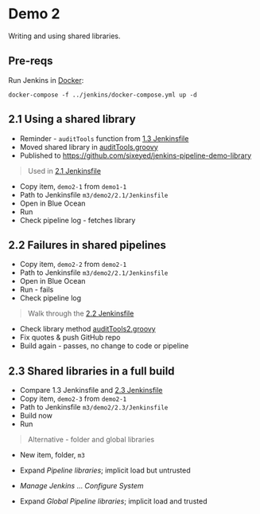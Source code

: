 # Demo 2

Writing and using shared libraries.

## Pre-reqs

Run Jenkins in [Docker](https://www.docker.com/products/docker-desktop):

```
docker-compose -f ../jenkins/docker-compose.yml up -d
```

## 2.1 Using a shared library

- Reminder - `auditTools` function from [1.3 Jenkinsfile](../demo1/1.3/Jenkinsfile)
- Moved shared library in [auditTools.groovy](../shared-library/vars/auditTools.groovy)
- Published to https://github.com/sixeyed/jenkins-pipeline-demo-library

> Used in [2.1 Jenkinsfile](./2.1/Jenkinsfile)

- Copy item, `demo2-1` from `demo1-1`
- Path to Jenkinsfile `m3/demo2/2.1/Jenkinsfile`
- Open in Blue Ocean
- Run
- Check pipeline log - fetches library

## 2.2 Failures in shared pipelines

- Copy item, `demo2-2` from `demo2-1`
- Path to Jenkinsfile `m3/demo2/2.1/Jenkinsfile`
- Open in Blue Ocean
- Run - fails
- Check pipeline log

> Walk through the [2.2 Jenkinsfile](./2.2/Jenkinsfile)

- Check library method [auditTools2.groovy](../shared-library/vars/auditTools2.groovy)
- Fix quotes & push GitHub repo
- Build again - passes, no change to code or pipeline

## 2.3 Shared libraries in a full build

- Compare 1.3 Jenkinsfile and [2.3 Jenkinsfile](./2.3/Jenkinsfile)
- Copy item, `demo2-3` from `demo2-1`
- Path to Jenkinsfile `m3/demo2/2.3/Jenkinsfile`
- Build now
- Run

> Alternative - folder and global libraries

- New item, folder, `m3`
- Expand _Pipeline libraries_; implicit load but untrusted

- _Manage Jenkins_ ... _Configure System_
- Expand _Global Pipeline libraries_; implicit load and trusted
